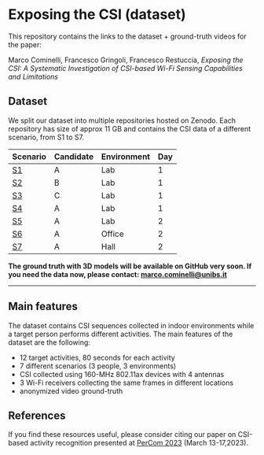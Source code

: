 # Exposing the CSI (dataset)

This repository contains the links to the dataset + ground-truth videos for the paper:

Marco Cominelli, Francesco Gringoli, Francesco Restuccia, *Exposing the CSI: A Systematic Investigation of CSI-based Wi-Fi Sensing Capabilities and Limitations*

## Dataset

We split our dataset into multiple repositories hosted on Zenodo.
Each repository has size of approx 11 GB and contains the CSI data of a different scenario, from S1 to S7.

| Scenario | Candidate | Environment | Day |
|---|---|---|---|
| [S1](https://doi.org/10.5281/zenodo.7732595) | A | Lab | 1 | 
| [S2](https://doi.org/10.5281/zenodo.7732781) | B | Lab | 1 |
| [S3](https://doi.org/10.5281/zenodo.7751893) | C | Lab | 1 |
| [S4](https://doi.org/10.5281/zenodo.7751897) | A | Lab | 1 |
| [S5](https://doi.org/10.5281/zenodo.7751907) | A | Lab | 2 |
| [S6](https://doi.org/10.5281/zenodo.7751909) | A | Office | 2 |
| [S7](https://doi.org/10.5281/zenodo.7751915) | A | Hall | 2 |

**The ground truth with 3D models will be available on GitHub very soon. If you need the data now, please contact: marco.cominelli@unibs.it**

---

## Main features

The dataset contains CSI sequences collected in indoor environments while a target person performs different activities. The main features of the dataset are the following:

* 12 target activities, 80 seconds for each activity
* 7 different scenarios (3 people, 3 environments)
* CSI collected using 160-MHz 802.11ax devices with 4 antennas
* 3 Wi-Fi receivers collecting the same frames in different locations
* anonymized video ground-truth

## References

If you find these resources useful, please consider citing our paper on CSI-based activity recognition presented at [PerCom 2023](https://www.percom.org/) (March 13-17,2023).
